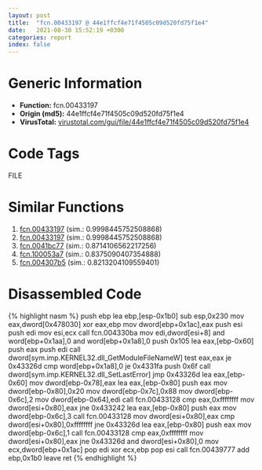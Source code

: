 ```yaml
---
layout: post
title:  "fcn.00433197 @ 44e1ffcf4e71f4505c09d520fd75f1e4"
date:   2021-08-30 15:52:19 +0300
categories: report
index: false
---
```


# Generic Information
- **Function:** fcn.00433197
- **Origin (md5):** 44e1ffcf4e71f4505c09d520fd75f1e4
- **VirusTotal:** [virustotal.com/gui/file/44e1ffcf4e71f4505c09d520fd75f1e4][virustotal_ref]

# Code Tags
<span class="tag" id="FILE">FILE</span>


# Similar Functions

1. [fcn.00433197][similar_1_ref] (sim.: 0.9998445752508868)
2. [fcn.00433197][similar_2_ref] (sim.: 0.9998445752508868)
3. [fcn.0041bc77][similar_3_ref] (sim.: 0.8714106562217256)
4. [fcn.100053a7][similar_4_ref] (sim.: 0.8375090407354888)
5. [fcn.004307b5][similar_5_ref] (sim.: 0.8213204109559401)


# Disassembled Code

{% highlight nasm %}
push ebp
lea ebp,[esp-0x1b0]
sub esp,0x230
mov eax,dword[0x478030]
xor eax,ebp
mov dword[ebp+0x1ac],eax
push esi
push edi
mov esi,ecx
call fcn.004330ba
mov edi,dword[esi+8]
and word[ebp+0x1aa],0
and word[ebp+0x1a8],0
push 0x105
lea eax,[ebp-0x60]
push eax
push edi
call dword[sym.imp.KERNEL32.dll_GetModuleFileNameW]
test eax,eax
je 0x43326d
cmp word[ebp+0x1a8],0
je 0x4331fa
push 0x6f
call dword[sym.imp.KERNEL32.dll_SetLastError]
jmp 0x43326d
lea eax,[ebp-0x60]
mov dword[ebp-0x78],eax
lea eax,[ebp-0x80]
push eax
mov dword[ebp-0x80],0x20
mov dword[ebp-0x7c],0x88
mov dword[ebp-0x6c],2
mov dword[ebp-0x64],edi
call fcn.00433128
cmp eax,0xffffffff
mov dword[esi+0x80],eax
jne 0x433242
lea eax,[ebp-0x80]
push eax
mov dword[ebp-0x6c],3
call fcn.00433128
mov dword[esi+0x80],eax
cmp dword[esi+0x80],0xffffffff
jne 0x43326d
lea eax,[ebp-0x80]
push eax
mov dword[ebp-0x6c],1
call fcn.00433128
cmp eax,0xffffffff
mov dword[esi+0x80],eax
jne 0x43326d
and dword[esi+0x80],0
mov ecx,dword[ebp+0x1ac]
pop edi
xor ecx,ebp
pop esi
call fcn.00439777
add ebp,0x1b0
leave 
ret 
{% endhighlight %}


[similar_1_ref]: /report/fcn.00433197@ff219f45286905b4a87327ca719363be
[similar_2_ref]: /report/fcn.00433197@8e21fa3f0489a6a256cf202e57f712bc
[similar_3_ref]: /report/fcn.0041bc77@7b00dd8f2abf54a73bfb09681334ff78
[similar_4_ref]: /report/fcn.100053a7@481b545f5c18f2fce1caac67ddc419e8
[similar_5_ref]: /report/fcn.004307b5@ff219f45286905b4a87327ca719363be
[virustotal_ref]: https://www.virustotal.com/gui/file/44e1ffcf4e71f4505c09d520fd75f1e4